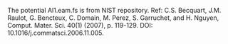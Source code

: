 The potential Al1.eam.fs is from NIST repository.
Ref: C.S. Becquart, J.M. Raulot, G. Bencteux, C. Domain, M. Perez, S. Garruchet, and H. Nguyen, Comput. Mater. Sci.
40(1) (2007), p. 119-129. DOI: 10.1016/j.commatsci.2006.11.005.
